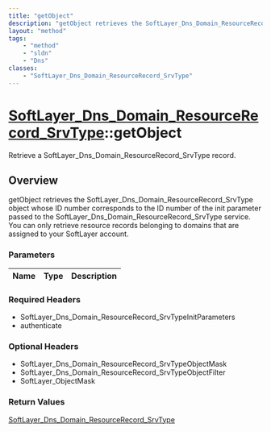 ```yaml
---
title: "getObject"
description: "getObject retrieves the SoftLayer_Dns_Domain_ResourceRecord_SrvType object whose ID number corresponds to the ID number... "
layout: "method"
tags:
    - "method"
    - "sldn"
    - "Dns"
classes:
    - "SoftLayer_Dns_Domain_ResourceRecord_SrvType"
---
```

# [SoftLayer_Dns_Domain_ResourceRecord_SrvType](/reference/services/SoftLayer_Dns_Domain_ResourceRecord_SrvType)::getObject

Retrieve a SoftLayer_Dns_Domain_ResourceRecord_SrvType record.


## Overview 
getObject retrieves the SoftLayer_Dns_Domain_ResourceRecord_SrvType object whose ID number corresponds to the ID number of the init parameter passed to the SoftLayer_Dns_Domain_ResourceRecord_SrvType service. You can only retrieve resource records belonging to domains that are assigned to your SoftLayer account. 

### Parameters 
|Name | Type | Description |
| --- | --- | --- |


### Required Headers
* SoftLayer_Dns_Domain_ResourceRecord_SrvTypeInitParameters
* authenticate

### Optional Headers
* SoftLayer_Dns_Domain_ResourceRecord_SrvTypeObjectMask
* SoftLayer_Dns_Domain_ResourceRecord_SrvTypeObjectFilter
* SoftLayer_ObjectMask

### Return Values
<a href='/reference/datatypes/SoftLayer_Dns_Domain_ResourceRecord_SrvType'>SoftLayer_Dns_Domain_ResourceRecord_SrvType </a>

